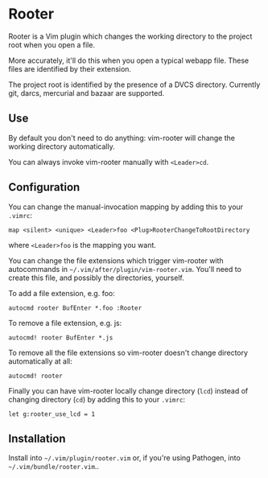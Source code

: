 # Rooter

Rooter is a Vim plugin which changes the working directory to the project root
when you open a file.

More accurately, it'll do this when you open a typical webapp file.  These files
are identified by their extension.

The project root is identified by the presence of a DVCS directory.  Currently
git, darcs, mercurial and bazaar are supported.


## Use

By default you don't need to do anything: vim-rooter will change the working
directory automatically.

You can always invoke vim-rooter manually with `<Leader>cd`.


## Configuration

You can change the manual-invocation mapping by adding this to your `.vimrc`:

    map <silent> <unique> <Leader>foo <Plug>RooterChangeToRootDirectory

where `<Leader>foo` is the mapping you want.

You can change the file extensions which trigger vim-rooter with autocommands
in `~/.vim/after/plugin/vim-rooter.vim`.  You'll need to create this file, and
possibly the directories, yourself.

To add a file extension, e.g. foo:

    autocmd rooter BufEnter *.foo :Rooter

To remove a file extension, e.g. js:

    autocmd! rooter BufEnter *.js

To remove all the file extensions so vim-rooter doesn't change directory
automatically at all:

    autocmd! rooter

Finally you can have vim-rooter locally change directory (`lcd`) instead of
changing directory (`cd`) by adding this to your `.vimrc`:

    let g:rooter_use_lcd = 1


## Installation

Install into `~/.vim/plugin/rooter.vim` or, if you're using Pathogen, into
`~/.vim/bundle/rooter.vim`..
